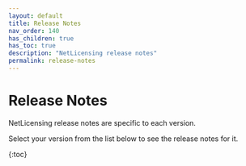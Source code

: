 ```yaml
---
layout: default
title: Release Notes
nav_order: 140
has_children: true
has_toc: true
description: "NetLicensing release notes"
permalink: release-notes
---
```


Release Notes
=============

NetLicensing release notes are specific to each version.

Select your version from the list below to see the release notes for it.

{:toc}
